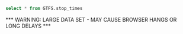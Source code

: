 ```sql stop_times
select * from GTFS.stop_times
```
*** WARNING: LARGE DATA SET - MAY CAUSE BROWSER HANGS OR LONG DELAYS ***